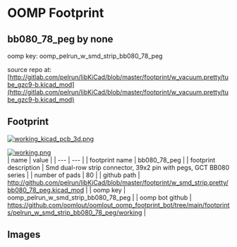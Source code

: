 # OOMP Footprint  
## bb080_78_peg  by none  
  
oomp key: oomp_pelrun_w_smd_strip_bb080_78_peg  
  
source repo at: [http://gitlab.com/pelrun/libKiCad/blob/master/footprint/w_vacuum.pretty/tube_gzc9-b.kicad_mod](http://gitlab.com/pelrun/libKiCad/blob/master/footprint/w_vacuum.pretty/tube_gzc9-b.kicad_mod)  
## Footprint  
  
[![working_kicad_pcb_3d.png](working_kicad_pcb_3d_600.png)](working_kicad_pcb_3d.png)  
  
[![working.png](working_600.png)](working.png)  
| name | value | 
| --- | --- | 
| footprint name | bb080_78_peg | 
| footprint description | Smd dual-row strip connector, 39x2 pin with pegs, GCT BB080 series | 
| number of pads | 80 | 
| github path | http://github.com/pelrun/libKiCad/blob/master/footprint/w_smd_strip.pretty/bb080_78_peg.kicad_mod | 
| oomp key | oomp_pelrun_w_smd_strip_bb080_78_peg | 
| oomp bot github | https://github.com/oomlout/oomlout_oomp_footprint_bot/tree/main/footprints/pelrun_w_smd_strip_bb080_78_peg/working | 
## Images  

